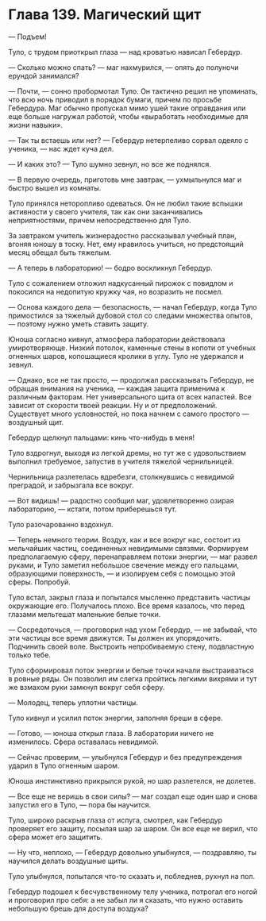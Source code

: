 # Глава 139. Магический щит

— Подъем!

Туло, с трудом приоткрыл глаза — над кроватью нависал Гебердур.

— Сколько можно спать? — маг нахмурился, — опять до полуночи ерундой занимался?

— Почти, — сонно пробормотал Туло. Он тактично решил не упоминать, что всю ночь приводил в порядок бумаги, причем по просьбе Гебердура. Маг обычно пропускал мимо ушей такие оправдания или еще больше нагружал работой, чтобы «выработать необходимые для жизни навыки».

— Так ты встаешь или нет? — Гебердур нетерпеливо сорвал одеяло с ученика, — нас ждет куча дел.

— И каких это? — Туло шумно зевнул, но все же поднялся.

— В первую очередь, приготовь мне завтрак, — ухмыльнулся маг и быстро вышел из комнаты.

Туло принялся неторопливо одеваться. Он не любил такие вспышки активности у своего учителя, так как они заканчивались неприятностями, причем непосредственно для Туло.

За завтраком учитель жизнерадостно рассказывал учебный план, вгоняя юношу в тоску. Нет, ему нравилось учиться, но предстоящий месяц обещал быть тяжелым.

— А теперь в лабораторию! — бодро воскликнул Гебердур.

Туло с сожалением отложил надкусанный пирожок с повидлом и покосился на недопитую кружку чая, но возразить не посмел.

— Основа каждого дела — безопасность, — начал Гебердур, когда Туло примостился за тяжелый дубовой стол со следами множества опытов, — поэтому нужно уметь ставить защиту.

Юноша согласно кивнул, атмосфера лаборатории действовала умиротворяюще. Низкий потолок, каменные стены в копоти от учебных огненных шаров, копошащиеся кролики в углу. Туло не удержался и зевнул.

— Однако, все не так просто, — продолжал рассказывать Гебердур, не обращая внимания на ученика, — каждая защита применима к различным факторам. Нет универсального щита от всех напастей. Все зависит от скорости твоей реакции. Ну и от предположений. Существует много условностей, но пока начнем с самого простого — воздушный щит.

Гебердур щелкнул пальцами: кинь что-нибудь в меня!

Туло вздрогнул, выходя из легкой дремы, но тут же с удовольствием выполнил требуемое, запустив в учителя тяжелой чернильницей.

Чернильница разлетелась вдребезги, столкнувшись с невидимой преградой, и забрызгала все вокруг.

— Вот видишь! — радостно сообщил маг, удовлетворенно озирая лабораторию, — кстати, потом приберешься тут.

Туло разочарованно вздохнул.

— Теперь немного теории. Воздух, как и все вокруг нас, состоит из мельчайших частиц, соединенных невидимыми связями. Формируем предполагаемую сферу, перенаправляем потоки энергии, — маг развел руками, и Туло заметил небольшое свечение между его пальцами, образующими поверхность, — и изолируем себя с помощью этой сферы. Попробуй.

Туло встал, закрыл глаза и попытался мысленно представить частицы окружающие его. Получалось плохо. Все время казалось, что перед глазами мельтешат маленькие белые точки.

— Сосредоточься, — проговорил над ухом Гебердур, — не забывай, что эти частицы все время движутся. Ты должен их упорядочить. Подчинить своей воле. Выстроить непробиваемую стену, подвластную только тебе.

Туло сформировал поток энергии и белые точки начали выстраиваться в ровные ряды. Он позволил им слегка пройтись легкими вихрями и тут же взмахом руки замкнул вокруг себя сферу.

— Молодец, теперь уплотни частицы.

Туло кивнул и усилил поток энергии, заполняя бреши в сфере.

— Готово, — юноша открыл глаза. В лаборатории ничего не изменилось. Сфера оставалась невидимой.

— Сейчас проверим, — улыбнулся Гебердур и без предупреждения ударил в Туло огненным шаром.

Юноша инстинктивно прикрылся рукой, но шар разлетелся, не долетев.

— Все еще не веришь в свои силы? — маг создал еще один шар и снова запустил его в Туло, — пора бы научится.

Туло, широко раскрыв глаза от испуга, смотрел, как Гебердур проверяет его защиту, посылая шар за шаром. Он все еще не верил, что сфера может его защитить.

— Ну что, неплохо, — Гебердур довольно улыбнулся, — поздравляю, ты научился делать воздушные щиты.

Туло улыбнулся, попытался что-то сказать и, побледнев, рухнул на пол.

Гебердур подошел к бесчувственному телу ученика, потрогал его ногой и проговорил про себя: а не забыл ли я сказать, что нужно оставить небольшую брешь для доступа воздуха?

